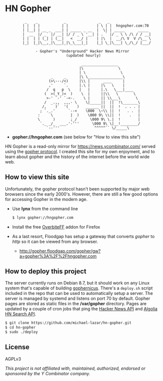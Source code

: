# HN Gopher

```
 	     _    _            _               _   _
	    | |  | |          | |             | \ | |  hngopher.com:70
	    | |__| | __ _  ___| | _____ _ __  |  \| | _____      _____
	    |  __  |/ _` |/ __| |/ / _ \ '__| | . ` |/ _ \ \ /\ / / __|
	    | |  | | (_| | (__|   <  __/ |    | |\  |  __/\ V  V /\__ \
	    |_|  |_|\__,_|\___|_|\_\___|_|    |_| \_|\___| \_/\_/ |___/
	
	          - Gopher's "Underground" Hacker News Mirror
	                        (updated hourly)
	
	                               _________________
	                              |\                \
	                              | \                \
	                 _     _      |\ \________________\
	                (>\---/<)     |\\ |      ____     |
	                ,'     `.     |.\ |     |\   \    |
	               /  q   p  \    |   |     |.\   \___|____
	              (  >(_Y_)<  )    \  |     ||\\   \       \
	               >-' `-' `-<-.    \ |     || \\___\       \
	              /  _.,,  ,,,- \    \|_____||  ||  !\_______\
	             /,    )`  '(    )   ______ ||  ||  !  . . . |
	            ; `._.'      `--<    \000  \~\\ ||  !   . .  |
	           :     \        |  )    \000 9\ \\||  !    .   |
	           \      )       ;_/      \000 9\ \.|  !        |
	            `._ _/_  ___.'-'''      \000 9\ \|__!________/
	               `--'''                ^^^^^`` \/_____\
```

- **gopher://hngopher.com** (see below for "How to view this site")

HN Gopher is a read-only mirror for https://news.ycombinator.com/ served using the [gopher protocol](https://en.wikipedia.org/wiki/Gopher_(protocol)). I created this site for my own enjoyment, and to learn about gopher and the history of the internet before the world wide web.

## How to view this site

Unfortunately, the gopher protocol hasn't been supported by major web browsers since the early 2000's. However, there are still a few good options for accessing Gopher in the modern age.

- Use **lynx** from the command line
   ```bash
   $ lynx gopher://hngopher.com
   ```
   
- Install the free [OverbiteFF](https://addons.mozilla.org/en-US/firefox/addon/overbiteff/)
   addon for Firefox
   
- As a last resort, Floodgap has setup a gateway that converts *gopher* to *http* so it
   can be viewed from any browser.
   - http://gopher.floodgap.com/gopher/gw?a=gopher%3A%2F%2Fhngopher.com


## How to deploy this project

The server currently runs on Debian 8.7, but it should work on any Linux system that's capable of building [gophernicus](https://github.com/prologic/gophernicus). There's a ``deploy.sh`` script included in the repo that can be used
to automatically setup a server. The server is managed by systemd and listens on port 70 by default. Gopher
pages are stored as static files in the **/var/gopher** directory. Pages are updated by a couple of cron jobs
that ping the [Hacker News API](https://hacker-news.firebaseio.com/v0/) and [Algolia HN Search API](https://hn.algolia.com/api/v1/).

```bash
$ git clone https://github.com/michael-lazar/hn-gopher.git
$ cd hn-gopher
$ sudo ./deploy
```

## License

AGPLv3

*This project is not affiliated with, maintained, authorized, endorsed or sponsored by the Y Combinator company.*

